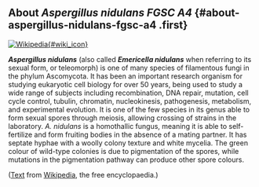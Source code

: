About *Aspergillus nidulans FGSC A4* {#about-aspergillus-nidulans-fgsc-a4 .first}
------------------------------------

[![Wikipedia](/img/wikipedia_logo_v2_en.png){#wiki_icon}](http://en.wikipedia.org/wiki/Aspergillus_nidulans)

***Aspergillus nidulans*** (also called ***Emericella nidulans*** when
referring to its sexual form, or teleomorph) is one of many species of
filamentous fungi in the phylum Ascomycota. It has been an important
research organism for studying eukaryotic cell biology for over 50
years, being used to study a wide range of subjects including
recombination, DNA repair, mutation, cell cycle control, tubulin,
chromatin, nucleokinesis, pathogenesis, metabolism, and experimental
evolution. It is one of the few species in its genus able to form sexual
spores through meiosis, allowing crossing of strains in the laboratory.
*A. nidulans* is a homothallic fungus, meaning it is able to
self-fertilize and form fruiting bodies in the absence of a mating
partner. It has septate hyphae with a woolly colony texture and white
mycelia. The green colour of wild-type colonies is due to pigmentation
of the spores, while mutations in the pigmentation pathway can produce
other spore colours.

([Text](http://en.wikipedia.org/wiki/Aspergillus_nidulans) from
[Wikipedia](http://en.wikipedia.org/), the free encyclopaedia.)
